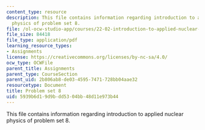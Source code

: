 ```yaml
---
content_type: resource
description: This file contains information regarding introduction to applied nuclear
  physics of problem set 8.
file: /ol-ocw-studio-app/courses/22-02-introduction-to-applied-nuclear-physics-spring-2012/5939b6d19d9bdd5304bb48d11e973b44_MIT22_02S12_pset8.pdf
file_size: 84418
file_type: application/pdf
learning_resource_types:
- Assignments
license: https://creativecommons.org/licenses/by-nc-sa/4.0/
ocw_type: OCWFile
parent_title: Assignments
parent_type: CourseSection
parent_uid: 2b806ab8-de03-4595-7471-728bb04aae32
resourcetype: Document
title: Problem set 8
uid: 5939b6d1-9d9b-dd53-04bb-48d11e973b44
---
```

This file contains information regarding introduction to applied nuclear physics of problem set 8.